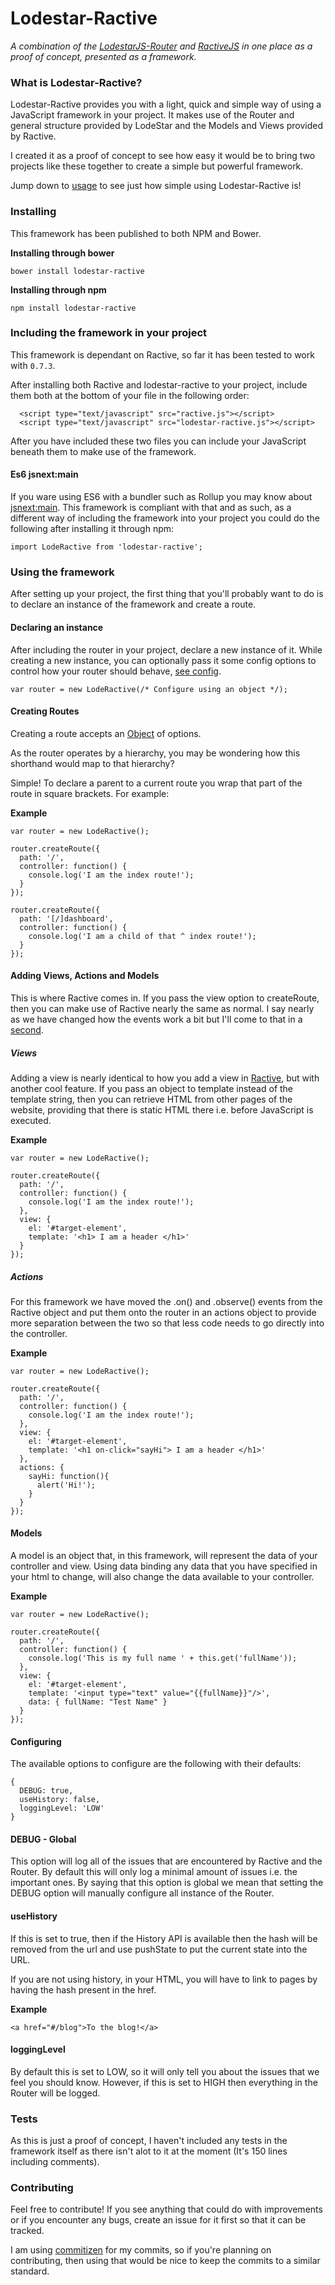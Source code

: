 Lodestar-Ractive
==
_A combination of the [LodestarJS-Router](https://github.com/lodestarjs/lodestar-router) and [RactiveJS](https://github.com/ractivejs/ractive) in one place as a proof of concept, presented as a framework._

### What is Lodestar-Ractive?

Lodestar-Ractive provides you with a light, quick and simple way of using a JavaScript framework in your project. It makes use of the Router and general structure provided by LodeStar and the Models and Views provided by Ractive.

I created it as a proof of concept to see how easy it would be to bring two projects like these together to create a simple but powerful framework.

Jump down to [usage](#Using-the-framework) to see just how simple using Lodestar-Ractive is!

### Installing

This framework has been published to both NPM and Bower.

**Installing through bower**
```
bower install lodestar-ractive
````
**Installing through npm**
```
npm install lodestar-ractive
```

### Including the framework in your project

This framework is dependant on Ractive, so far it has been tested to work with `0.7.3`.

After installing both Ractive and lodestar-ractive to your project, include them both at the bottom of your file in the following order:
```
  <script type="text/javascript" src="ractive.js"></script>
  <script type="text/javascript" src="lodestar-ractive.js"></script>
```

After you have included these two files you can include your JavaScript beneath them to make use of the framework.

#### Es6 jsnext:main
If you ware using ES6 with a bundler such as Rollup you may know about [jsnext:main](https://github.com/rollup/rollup/wiki/jsnext:main). This framework is compliant with that and as such, as a different way of including the framework into your project you could do the following after installing it through npm:

```
import LodeRactive from 'lodestar-ractive';
```

### Using the framework

After setting up your project, the first thing that you'll probably want to do is to declare an instance of the framework and create a route.

#### Declaring an instance

After including the router in your project, declare a new instance of it. While creating a new instance, you can optionally pass it some config options to control how your router should behave, [see config](#configuring).

```
var router = new LodeRactive(/* Configure using an object */);
```

#### Creating Routes

Creating a route accepts an [Object](#An-object) of options.

As the router operates by a hierarchy, you may be wondering how this shorthand would map to that hierarchy?

Simple! To declare a parent to a current route you wrap that part of the route in square brackets. For example:

**Example**
```
var router = new LodeRactive();

router.createRoute({
  path: '/',
  controller: function() {
    console.log('I am the index route!');
  }
});

router.createRoute({
  path: '[/]dashboard',
  controller: function() {
    console.log('I am a child of that ^ index route!');
  }
});

```

#### Adding Views, Actions and Models

This is where Ractive comes in. If you pass the view option to createRoute, then you can make use of Ractive nearly the same as normal. I say nearly as we have changed how the events work a bit but I'll come to that in a [second](#actions).

##### Views

Adding a view is nearly identical to how you add a view in [Ractive](http://docs.ractivejs.org/latest/get-started), but with another cool feature. If you pass an object to template instead of the template string, then you can retrieve HTML from other pages of the website, providing that there is static HTML there i.e. before JavaScript is executed.

**Example**
```
var router = new LodeRactive();

router.createRoute({
  path: '/',
  controller: function() {
    console.log('I am the index route!');
  },
  view: {
    el: '#target-element',
    template: '<h1> I am a header </h1>'
  }
});
```

##### Actions

For this framework we have moved the .on() and .observe() events from the Ractive object and put them onto the router in an actions object to provide more separation between the two so that less code needs to go directly into the controller.

**Example**
```
var router = new LodeRactive();

router.createRoute({
  path: '/',
  controller: function() {
    console.log('I am the index route!');
  },
  view: {
    el: '#target-element',
    template: '<h1 on-click="sayHi"> I am a header </h1>'
  },
  actions: {
    sayHi: function(){
      alert('Hi!');
    }
  }
});
```

#### Models

A model is an object that, in this framework, will represent the data of your controller and view. Using data binding any data that you have specified in your html to change, will also change the data available to your controller.

**Example**
```
var router = new LodeRactive();

router.createRoute({
  path: '/',
  controller: function() {
    console.log('This is my full name ' + this.get('fullName'));
  },
  view: {
    el: '#target-element',
    template: '<input type="text" value="{{fullName}}"/>',
    data: { fullName: "Test Name" }
  }
});
```

#### Configuring

The available options to configure are the following with their defaults:

```
{
  DEBUG: true,
  useHistory: false,
  loggingLevel: 'LOW'
}
```

#### DEBUG - Global

This option will log all of the issues that are encountered by Ractive and the Router. By default this will only log a minimal amount of issues i.e. the important ones. By saying that this option is global we mean that setting the DEBUG option will manually configure all instance of the Router.

#### useHistory

If this is set to true, then if the History API is available then the hash will be removed from the url and use pushState to put the current state into the URL.

If you are not using history, in your HTML, you will have to link to pages by having the hash present in the href.

**Example**
```
<a href="#/blog">To the blog!</a>
```

#### loggingLevel

By default this is set to LOW, so it will only tell you about the issues that we feel you should know. However, if this is set to HIGH then everything in the Router will be logged.


### Tests

As this is just a proof of concept, I haven't included any tests in the framework itself as there isn't alot to it at the moment (It's 150 lines including comments).

### Contributing

Feel free to contribute! If you see anything that could do with improvements or if you encounter any bugs, create an issue for it first so that it can be tracked.

I am using [commitizen](https://commitizen.github.io/cz-cli/) for my commits, so if you're planning on contributing, then using that would be nice to keep the commits to a similar standard.